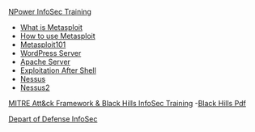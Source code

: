 
[NPower InfoSec Training]()

- [What is Metasploit](Tools/01Whatismetasploit.md)
- [How to use Metasploit](Tools/02IntroToMetaSploit.md)  
- [Metasploit101](Tools/03Metasploit101.md)
- [WordPress Server](Tools/04WordpressServer.md)
- [Apache Server](Tools/05ApacheServer.md)
- [Exploitation After Shell](Tools/06Postmodules.md)
- [Nessus](Tools/07Nessus.md)
- [Nessus2](Tools/08NessusContinued.md)























[MITRE Att&ck Framework & Black Hills InfoSec Training](https://github.com/prazwolp/IntroLabs.git)
-[Black Hills Pdf](https://github.com/prazwolp/InfoSec101/files/10212209/Intro_Class_1.pdf)





[Depart of Defense InfoSec]()
